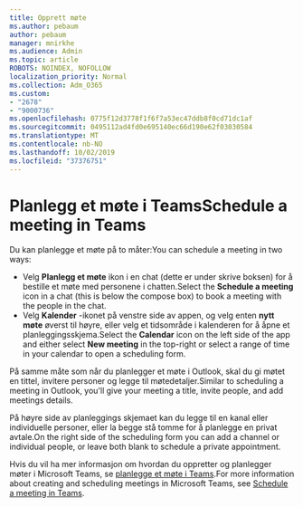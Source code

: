 ```yaml
---
title: Opprett møte
ms.author: pebaum
author: pebaum
manager: mnirkhe
ms.audience: Admin
ms.topic: article
ROBOTS: NOINDEX, NOFOLLOW
localization_priority: Normal
ms.collection: Adm_O365
ms.custom:
- "2678"
- "9000736"
ms.openlocfilehash: 0775f12d3778f1f6f7a53ec47ddb8f0cd71dc1af
ms.sourcegitcommit: 0495112ad4fd0e695140ec66d190e62f03030584
ms.translationtype: MT
ms.contentlocale: nb-NO
ms.lasthandoff: 10/02/2019
ms.locfileid: "37376751"
---
```

# <a name="schedule-a-meeting-in-teams"></a><span data-ttu-id="ed78a-102">Planlegg et møte i Teams</span><span class="sxs-lookup"><span data-stu-id="ed78a-102">Schedule a meeting in Teams</span></span>

<span data-ttu-id="ed78a-103">Du kan planlegge et møte på to måter:</span><span class="sxs-lookup"><span data-stu-id="ed78a-103">You can schedule a meeting in two ways:</span></span> 

- <span data-ttu-id="ed78a-104">Velg **Planlegg et møte** ikon i en chat (dette er under skrive boksen) for å bestille et møte med personene i chatten.</span><span class="sxs-lookup"><span data-stu-id="ed78a-104">Select the **Schedule a meeting** icon in a chat (this is below the compose box) to book a meeting with the people in the chat.</span></span>
- <span data-ttu-id="ed78a-105">Velg **Kalender** -ikonet på venstre side av appen, og velg enten **nytt møte** øverst til høyre, eller velg et tidsområde i kalenderen for å åpne et planleggingsskjema.</span><span class="sxs-lookup"><span data-stu-id="ed78a-105">Select the **Calendar** icon on the left side of the app and either select **New meeting** in the top-right or select a range of time in your calendar to open a scheduling form.</span></span>

<span data-ttu-id="ed78a-106">På samme måte som når du planlegger et møte i Outlook, skal du gi møtet en tittel, invitere personer og legge til møtedetaljer.</span><span class="sxs-lookup"><span data-stu-id="ed78a-106">Similar to scheduling a meeting in  Outlook, you'll give your meeting a title, invite people, and add meetings details.</span></span>

<span data-ttu-id="ed78a-107">På høyre side av planleggings skjemaet kan du legge til en kanal eller individuelle personer, eller la begge stå tomme for å planlegge en privat avtale.</span><span class="sxs-lookup"><span data-stu-id="ed78a-107">On the right side of the scheduling form you can add a channel or individual people, or leave both blank to schedule a private appointment.</span></span>

<span data-ttu-id="ed78a-108">Hvis du vil ha mer informasjon om hvordan du oppretter og planlegger møter i Microsoft Teams, se [planlegge et møte i Teams](https://support.office.com/article/Schedule-a-meeting-in-Teams-943507a9-8583-4c58-b5d2-8ec8265e04e5).</span><span class="sxs-lookup"><span data-stu-id="ed78a-108">For more information about creating and scheduling meetings in Microsoft Teams, see [Schedule a meeting in Teams](https://support.office.com/article/Schedule-a-meeting-in-Teams-943507a9-8583-4c58-b5d2-8ec8265e04e5).</span></span>
